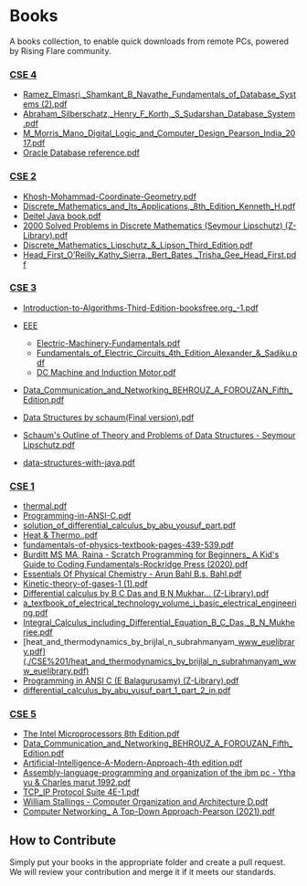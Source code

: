 # Books

 A books collection, to enable quick downloads from remote PCs, powered by Rising Flare community.


### [CSE 4](./CSE%204)

- [Ramez_Elmasri,_Shamkant_B_Navathe_Fundamentals_of_Database_Systems (2).pdf](./CSE%204/Ramez_Elmasri,_Shamkant_B_Navathe_Fundamentals_of_Database_Systems%20(2).pdf)
- [Abraham_Silberschatz,_Henry_F_Korth,_S_Sudarshan_Database_System.pdf](./CSE%204/Abraham_Silberschatz,_Henry_F_Korth,_S_Sudarshan_Database_System.pdf)
- [M_Morris_Mano_Digital_Logic_and_Computer_Design_Pearson_India_2017.pdf](./CSE%204/M_Morris_Mano_Digital_Logic_and_Computer_Design_Pearson_India_2017.pdf)
- [Oracle Database reference.pdf](./CSE%204/Oracle%20Database%20reference.pdf)


### [CSE 2](./CSE%202)

- [Khosh-Mohammad-Coordinate-Geometry.pdf](./CSE%202/Khosh-Mohammad-Coordinate-Geometry.pdf)
- [Discrete_Mathematics_and_Its_Applications,_8th_Edition_Kenneth_H.pdf](./CSE%202/Discrete_Mathematics_and_Its_Applications,_8th_Edition_Kenneth_H.pdf)
- [Deitel Java book.pdf](./CSE%202/Deitel%20Java%20book.pdf)
- [2000 Solved Problems in Discrete Mathematics (Seymour Lipschutz) (Z-Library).pdf](./CSE%202/2000%20Solved%20Problems%20in%20Discrete%20Mathematics%20(Seymour%20Lipschutz)%20(Z-Library).pdf)
- [Discrete_Mathematics_Lipschutz_&_Lipson_Third_Edition.pdf](./CSE%202/Discrete_Mathematics_Lipschutz_&_Lipson_Third_Edition.pdf)
- [Head_First_O’Reilly_Kathy_Sierra,_Bert_Bates,_Trisha_Gee_Head_First.pdf](./CSE%202/Head_First_O’Reilly_Kathy_Sierra,_Bert_Bates,_Trisha_Gee_Head_First.pdf)


### [CSE 3](./CSE%203)

- [Introduction-to-Algorithms-Third-Edition-booksfree.org_-1.pdf](./CSE%203/Introduction-to-Algorithms-Third-Edition-booksfree.org_-1.pdf)
- [EEE](./CSE%203/EEE)
  - [Electric-Machinery-Fundamentals.pdf](./CSE%203/EEE/Electric-Machinery-Fundamentals.pdf)
  - [Fundamentals_of_Electric_Circuits_4th_Edition_Alexander_&_Sadiku.pdf](./CSE%203/EEE/Fundamentals_of_Electric_Circuits_4th_Edition_Alexander_&_Sadiku.pdf)
  - [DC Machine and Induction Motor.pdf](./CSE%203/EEE/DC%20Machine%20and%20Induction%20Motor.pdf)

- [Data_Communication_and_Networking_BEHROUZ_A_FOROUZAN_Fifth_Edition.pdf](./CSE%203/Data_Communication_and_Networking_BEHROUZ_A_FOROUZAN_Fifth_Edition.pdf)
- [Data Structures by schaum(Final version).pdf](./CSE%203/Data%20Structures%20by%20schaum(Final%20version).pdf)
- [Schaum's Outline of Theory and Problems of Data Structures - Seymour Lipschutz.pdf](./CSE%203/Schaum's%20Outline%20of%20Theory%20and%20Problems%20of%20Data%20Structures%20-%20Seymour%20Lipschutz.pdf)
- [data-structures-with-java.pdf](./CSE%203/data-structures-with-java.pdf)


### [CSE 1](./CSE%201)

- [thermal.pdf](./CSE%201/thermal.pdf)
- [Programming-in-ANSI-C.pdf](./CSE%201/Programming-in-ANSI-C.pdf)
- [solution_of_differential_calculus_by_abu_yousuf_part.pdf](./CSE%201/solution_of_differential_calculus_by_abu_yousuf_part.pdf)
- [Heat & Thermo..pdf](./CSE%201/Heat%20&%20Thermo..pdf)
- [fundamentals-of-physics-textbook-pages-439-539.pdf](./CSE%201/fundamentals-of-physics-textbook-pages-439-539.pdf)
- [Burditt MS MA, Raina - Scratch Programming for Beginners_ A Kid's Guide to Coding Fundamentals-Rockridge Press (2020).pdf](./CSE%201/Burditt%20MS%20MA,%20Raina%20-%20Scratch%20Programming%20for%20Beginners_%20A%20Kid's%20Guide%20to%20Coding%20Fundamentals-Rockridge%20Press%20(2020).pdf)
- [Essentials Of Physical Chemistry - Arun Bahl  B.s. Bahl.pdf](./CSE%201/Essentials%20Of%20Physical%20Chemistry%20-%20Arun%20Bahl%20B.s.%20Bahl.pdf)
- [Kinetic-theory-of-gases-1 (1).pdf](./CSE%201/Kinetic-theory-of-gases-1%20(1).pdf)
- [Differential calculus by B C Das and B N Mukhar... (Z-Library).pdf](./CSE%201/Differential%20calculus%20by%20B%20C%20Das%20and%20B%20N%20Mukhar...%20(Z-Library).pdf)
- [a_textbook_of_electrical_technology_volume_i_basic_electrical_engineering.pdf](./CSE%201/a_textbook_of_electrical_technology_volume_i_basic_electrical_engineering.pdf)
- [Integral_Calculus_including_Differential_Equation_B_C_Das,_B_N_Mukherjee.pdf](./CSE%201/Integral_Calculus_including_Differential_Equation_B_C_Das,_B_N_Mukherjee.pdf)
- [heat_and_thermodynamics_by_brijlal_n_subrahmanyam_www_euelibrary.pdf](./CSE%201/heat_and_thermodynamics_by_brijlal_n_subrahmanyam_www_euelibrary.pdf)
- [Programming in ANSI C (E Balagurusamy) (Z-Library).pdf](./CSE%201/Programming%20in%20ANSI%20C%20(E%20Balagurusamy)%20(Z-Library).pdf)
- [differential_calculus_by_abu_yusuf_part_1_part_2_in.pdf](./CSE%201/differential_calculus_by_abu_yusuf_part_1_part_2_in.pdf)


### [CSE 5](./CSE%205)

- [The Intel Microprocessors 8th Edition.pdf](./CSE%205/The%20Intel%20Microprocessors%208th%20Edition.pdf)
- [Data_Communication_and_Networking_BEHROUZ_A_FOROUZAN_Fifth_Edition.pdf](./CSE%205/Data_Communication_and_Networking_BEHROUZ_A_FOROUZAN_Fifth_Edition.pdf)
- [Artificial-Intelligence-A-Modern-Approach-4th edition.pdf](./CSE%205/Artificial-Intelligence-A-Modern-Approach-4th%20edition.pdf)
- [Assembly-language-programming and organization of the ibm pc - Ytha yu & Charles marut 1992.pdf](./CSE%205/Assembly-language-programming%20and%20organization%20of%20the%20ibm%20pc%20-%20Ytha%20yu%20&%20Charles%20marut%201992.pdf)
- [TCP_IP Protocol Suite 4E-1.pdf](./CSE%205/TCP_IP%20Protocol%20Suite%204E-1.pdf)
- [William Stallings - Computer Organization and Architecture D.pdf](./CSE%205/William%20Stallings%20-%20Computer%20Organization%20and%20Architecture%20D.pdf)
- [Computer Networking_ A Top-Down Approach-Pearson (2021).pdf](./CSE%205/Computer%20Networking_%20A%20Top-Down%20Approach-Pearson%20(2021).pdf)


## How to Contribute

Simply put your books in the appropriate folder and create a pull request. We will review your contribution and merge it if it meets our standards.
